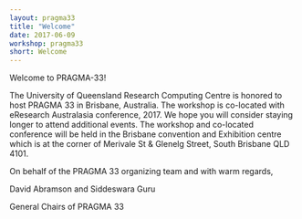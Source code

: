 ```yaml
---
layout: pragma33
title: "Welcome"
date: 2017-06-09
workshop: pragma33
short: Welcome
---
```


Welcome to PRAGMA-33!

The University of Queensland Research Computing Centre is honored to host PRAGMA 33 in Brisbane, Australia. The workshop is co-located with eResearch Australasia conference, 2017. We hope you will consider staying longer to attend additional events. The workshop and co-located conference will be held in the Brisbane convention and Exhibition centre which is at the corner of Merivale St & Glenelg Street, South Brisbane QLD 4101.



On behalf of the PRAGMA 33 organizing team and with warm regards, 

David Abramson and Siddeswara Guru  

General Chairs of PRAGMA 33

